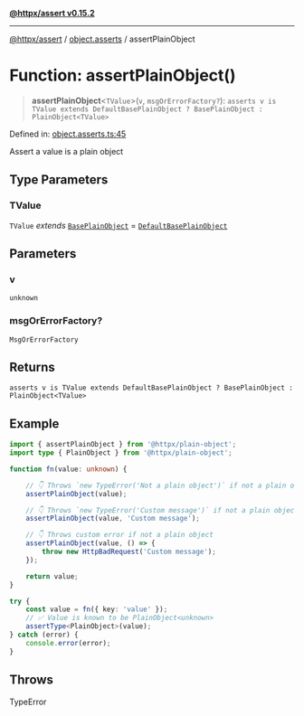 [**@httpx/assert v0.15.2**](../../README.md)

***

[@httpx/assert](../../README.md) / [object.asserts](../README.md) / assertPlainObject

# Function: assertPlainObject()

> **assertPlainObject**\<`TValue`\>(`v`, `msgOrErrorFactory?`): `asserts v is TValue extends DefaultBasePlainObject ? BasePlainObject : PlainObject<TValue>`

Defined in: [object.asserts.ts:45](https://github.com/belgattitude/httpx/blob/b6bd279cf69f2d17f3ec46e9618a31cb72744279/packages/assert/src/object.asserts.ts#L45)

Assert a value is a plain object

## Type Parameters

### TValue

`TValue` *extends* [`BasePlainObject`](../../object.internal.types/type-aliases/BasePlainObject.md) = [`DefaultBasePlainObject`](../../object.internal.types/interfaces/DefaultBasePlainObject.md)

## Parameters

### v

`unknown`

### msgOrErrorFactory?

`MsgOrErrorFactory`

## Returns

`asserts v is TValue extends DefaultBasePlainObject ? BasePlainObject : PlainObject<TValue>`

## Example

```typescript
import { assertPlainObject } from '@httpx/plain-object';
import type { PlainObject } from '@httpx/plain-object';

function fn(value: unknown) {

    // 👇 Throws `new TypeError('Not a plain object')` if not a plain object
    assertPlainObject(value);

    // 👇 Throws `new TypeError('Custom message')` if not a plain object
    assertPlainObject(value, 'Custom message');

    // 👇 Throws custom error if not a plain object
    assertPlainObject(value, () => {
        throw new HttpBadRequest('Custom message');
    });

    return value;
}

try {
    const value = fn({ key: 'value' });
    // ✅ Value is known to be PlainObject<unknown>
    assertType<PlainObject>(value);
} catch (error) {
    console.error(error);
}
```

## Throws

TypeError
